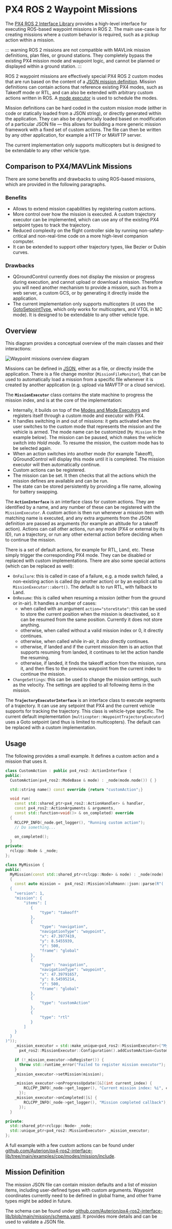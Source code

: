 # PX4 ROS 2 Waypoint Missions

<Badge type="tip" text="PX4 v1.16" /> <Badge type="tip" text="Multicopter (only)" /> <Badge type="warning" text="Experimental" />

The [PX4 ROS 2 Interface Library](../ros2/px4_ros2_interface_lib.md) provides a high-level interface for executing ROS-based waypoint missions in ROS 2.
The main use-case is for creating missions where a custom behavior is required, such as a pickup action within a mission.

::: warning
ROS 2 missions are not compatible with MAVLink mission definitions, plan files, or ground stations.
They completely bypass the existing PX4 mission mode and waypoint logic, and cannot be planned or displayed within a ground station.
:::

ROS 2 waypoint missions are effectively special PX4 ROS 2 custom modes that are run based on the content of a [JSON mission definition](#mission-definition).
Mission definitions can contain actions that reference existing PX4 modes, such as Takeoff mode or RTL, and can also be extended with arbitrary custom actions written in ROS.
A [mode executor](px4_ros2_control_interface.md#mode-executor) is used to schedule the modes.

Mission definitions can be hard coded in the custom mission mode (either in code or statically loaded from a JSON string), or directly generated within the application.
They can also be dynamically loaded based on modification of a particular JSON file — this allows for building a more generic mission framework with a fixed set of custom actions.
The file can then be written by any other application, for example a HTTP or MAVFTP server.

The current implementation only supports multicopters but is designed to be extendable to any other vehicle type.

## Comparison to PX4/MAVLink Missions

There are some benefits and drawbacks to using ROS-based missions, which are provided in the following paragraphs.

### Benefits

- Allows to extend mission capabilities by registering custom actions.
- More control over how the mission is executed.
  A custom trajectory executor can be implemented, which can use any of the existing PX4 setpoint types to track the trajectory.
- Reduced complexity on the flight controller side by running non-safety-critical and non-real-time code on a more high-level companion computer.
- It can be extended to support other trajectory types, like Bezier or Dubin curves.

### Drawbacks

- QGroundControl currently does not display the mission or progress during execution, and cannot upload or download a mission.
  Therefore you will need another mechanism to provide a mission, such as from a web server, a custom GCS, or by generating it directly inside the application.
- The current implementation only supports multicopters (it uses the [GotoSetpointType](../ros2/px4_ros2_control_interface.md#go-to-setpoint-gotosetpointtype), which only works for multicopters, and VTOL in MC mode).
  It is designed to be extendable to any other vehicle type.

## Overview

This diagram provides a conceptual overview of the main classes and their interactions:

![Waypoint missions overview diagram](../../assets/middleware/ros2/px4_ros2_interface_lib/waypoint_missions.svg)

<!-- Source: https://drive.google.com/file/d/1BXx4fegVE71eq0kDMMuRnhcLnJeDawWe/view?usp=sharing -->

Missions can be defined in [JSON](#mission-definition), either as a file, or directly inside the application.
There is a file change monitor (`MissionFileMonitor`), that can be used to automatically load a mission from a specific file whenever it is created by another application (e.g. upload via MAVFTP or a cloud service).

The **`MissionExecutor`** class contains the state machine to progress the mission index, and is at the core of the implementation:

- Internally, it builds on top of the [Modes and Mode Executors](px4_ros2_control_interface.md#overview) and registers itself through a custom mode and executor with PX4.
- It handles switching in and out of missions: it gets activated when the user switches to the custom mode that represents the mission and the vehicle is armed.
  The mode name can be customized (`My Mission` in the example below).
  The mission can be paused, which makes the vehicle switch into _Hold mode_.
  To resume the mission, the custom mode has to be selected again.
- When an action switches into another mode (for example Takeoff), QGroundControl will display this mode until it is completed.
  The mission executor will then automatically continue.
- Custom actions can be registered.
- The mission can be set.
  It then checks that all the actions which the mission defines are available and can be run.
- The state can be stored persistently by providing a file name, allowing for battery swapping.

The **`ActionInterface`** is an interface class for custom actions.
They are identified by a name, and any number of these can be registered with the `MissionExecutor`.
A custom action is then run whenever a mission item with matching name is executed, and any extra arguments from the JSON definition are passed as arguments (for example an altitude for a takeoff action).
Actions can call other actions, run any mode (PX4 or external by its ID), run a trajectory, or run any other external action before deciding when to continue the mission.

There is a set of default actions, for example for RTL, Land, etc.
These simply trigger the corresponding PX4 mode.
They can be disabled or replaced with custom implementations.
There are also some special actions (which can be replaced as well):

- `OnFailure`: this is called in case of a failure, e.g. a mode switch failed, a non-existing action is called (by another action) or by an explicit call to `MissionExecutor::abort()`.
  The default is to run RTL, with fallback to Land.
- `OnResume`: this is called when resuming a mission (either from the ground or in-air).
  It handles a number of cases:
  - when called with an argument `action="storeState"`: this can be used to store the current position when the mission is deactivated, so it can be resumed from the same position.
    Currently it does not store anything.
  - otherwise, when called without a valid mission index or 0, it directly continues.
  - otherwise, when called while in-air, it also directly continues.
  - otherwise, if landed and if the current mission item is an action that supports resuming from landed, it continues to let the action handle the resuming.
  - otherwise, if landed, it finds the takeoff action from the mission, runs it, and then flies to the previous waypoint from the current index to continue the mission.
- `ChangeSettings`: this can be used to change the mission settings, such as the velocity.
  The settings are applied to all following items in the mission.

The **`TrajectoryExecutorInterface`** is an interface class to execute segments of a trajectory.
It can use any setpoint that PX4 and the current vehicle supports for tracking the trajectory.
This class is vehicle-type specific.
The current default implementation (`multicopter::WaypointTrajectoryExecutor`) uses a Goto setpoint (and thus is limited to multicopters).
The default can be replaced with a custom implementation.

## Usage

The following provides a small example.
It defines a custom action and a mission that uses it.

```c++
class CustomAction : public px4_ros2::ActionInterface {
public:
  CustomAction(px4_ros2::ModeBase & mode) : _node(mode.node()) { }

  std::string name() const override {return "customAction";}

  void run(
    const std::shared_ptr<px4_ros2::ActionHandler> & handler,
    const px4_ros2::ActionArguments & arguments,
    const std::function<void()> & on_completed) override
  {
    RCLCPP_INFO(_node.get_logger(), "Running custom action");
    // Do something...

    on_completed();
  }
private:
  rclcpp::Node & _node;
};

class MyMission {
public:
  MyMission(const std::shared_ptr<rclcpp::Node> & node) : _node(node)
  {
    const auto mission =  px4_ros2::Mission(nlohmann::json::parse(R"(
  {
    "version": 1,
    "mission": {
        "items": [
           {
               "type": "takeoff"
           },
           {
               "type": "navigation",
               "navigationType": "waypoint",
               "x": 47.3977419,
               "y": 8.5455939,
               "z": 500,
               "frame": "global"
           },
           {
               "type": "navigation",
               "navigationType": "waypoint",
               "x": 47.39791657,
               "y": 8.54595214,
               "z": 500,
               "frame": "global"
           },
           {
               "type": "customAction"
           },
           {
               "type": "rtl"
           }
        ]
    }
  }
)"));
    _mission_executor = std::make_unique<px4_ros2::MissionExecutor>("My Mission",
      px4_ros2::MissionExecutor::Configuration().addCustomAction<CustomAction>(), *node);

    if (!_mission_executor->doRegister()) {
      throw std::runtime_error("Failed to register mission executor");
    }
    _mission_executor->setMission(mission);

    _mission_executor->onProgressUpdate([&](int current_index) {
        RCLCPP_INFO(_node->get_logger(), "Current mission index: %i", current_index);
      });
    _mission_executor->onCompleted([&] {
        RCLCPP_INFO(_node->get_logger(), "Mission completed callback");
      });
  }

private:
  std::shared_ptr<rclcpp::Node> _node;
  std::unique_ptr<px4_ros2::MissionExecutor> _mission_executor;
};
```

A full example with a few custom actions can be found under [github.com/Auterion/px4-ros2-interface-lib/tree/main/examples/cpp/modes/mission/include](https://github.com/Auterion/px4-ros2-interface-lib/tree/main/examples/cpp/modes/mission/include).

## Mission Definition

The mission JSON file can contain mission defaults and a list of mission items, including user-defined types with custom arguments.
Waypoint coordinates currently need to be defined in global frame, and other frame types might be added in future.

The schema can be found under [github.com/Auterion/px4-ros2-interface-lib/blob/main/mission/schema.yaml](https://github.com/Auterion/px4-ros2-interface-lib/blob/main/mission/schema.yaml).
It provides more details and can be used to validate a JSON file.
